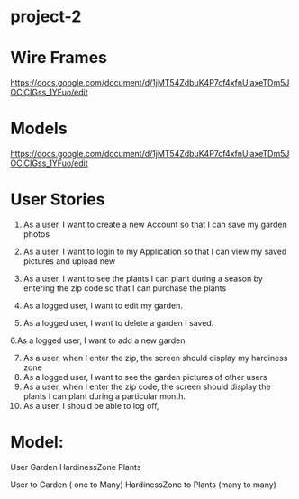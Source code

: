 # project-2

# Wire Frames

https://docs.google.com/document/d/1jMT54ZdbuK4P7cf4xfnUiaxeTDm5JOClCIGss_1YFuo/edit


# Models

https://docs.google.com/document/d/1jMT54ZdbuK4P7cf4xfnUiaxeTDm5JOClCIGss_1YFuo/edit


# User Stories

1. As a user, I want to create a new Account so that I can save my garden photos

2. As a user, I want to login to my Application so that I can view my saved pictures and upload new

3. As a user, I want to see the plants I can plant during a season  by entering the zip code so that I can purchase the plants

4. As a logged user, I want to edit my garden.

5. As a logged user, I want to delete a garden I saved.

6.As a logged user, I want to add a new garden

7. As a user, when I enter the zip, the screen should display my hardiness zone 
8. As a logged user, I want to see the garden pictures of other users
9. As a user, when I enter the zip code, the screen should display the plants I can plant during a particular month.
10. As a user, I should be able to log off,

# Model:

User
Garden
HardinessZone
Plants

User to Garden ( one to Many)
HardinessZone to Plants (many to many)
